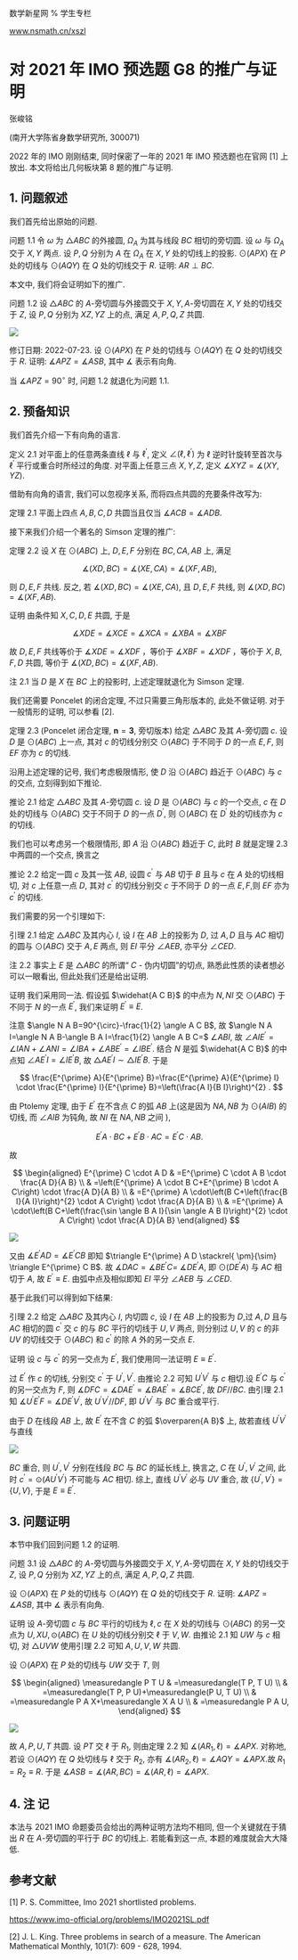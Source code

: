 数学新星网 $\%$ 学生专栏

www.nsmath.cn/xszl

# 对 2021 年 IMO 预选题 G8 的推广与证明 

张峻铭

(南开大学陈省身数学研究所, 300071)

2022 年的 IMO 刚刚结束, 同时保密了一年的 2021 年 IMO 预选题也在官网 $[1]$ 上放出. 本文将给出几何板块第 8 题的推广与证明.

## 1. 问题叙述

我们首先给出原始的问题.

问题 1.1 令 $\omega$ 为 $\triangle A B C$ 的外接圆, $\Omega_{A}$ 为其与线段 $B C$ 相切的旁切圆. 设 $\omega$ 与 $\Omega_{A}$ 交于 $X, Y$ 两点. 设 $P, Q$ 分别为 $A$ 在 $\Omega_{A}$ 在 $X, Y$ 处的切线上的投影. $\odot(A P X)$ 在 $P$ 处的切线与 $\odot(A Q Y)$ 在 $Q$ 处的切线交于 $R$. 证明: $A R \perp B C$.

本文中, 我们将会证明如下的推广.

问题 1.2 设 $\triangle A B C$ 的 $A$-旁切圆与外接圆交于 $X, Y, A$-旁切圆在 $X, Y$ 处的切线交于 $Z$, 设 $P, Q$ 分别为 $X Z, Y Z$ 上的点, 满足 $A, P, Q, Z$ 共圆.

![](https://cdn.mathpix.com/cropped/2024_02_26_384b1e7ecf56db8d564dg-1.jpg?height=694&width=414&top_left_y=1846&top_left_x=821)

修订日期: 2022-07-23.
设 $\odot(A P X)$ 在 $P$ 处的切线与 $\odot(A Q Y)$ 在 $Q$ 处的切线交于 $R$. 证明: $\measuredangle A P Z=\measuredangle A S B$, 其中 $\measuredangle$ 表示有向角.

当 $\measuredangle A P Z=90^{\circ}$ 时, 问题 1.2 就退化为问题 1.1.

## 2. 预备知识

我们首先介绍一下有向角的语言.

定义 2.1 对平面上的任意两条直线 $\ell$ 与 $\ell^{\prime}$, 定义 $\angle\left(\ell, \ell^{\prime}\right)$ 为 $\ell$ 逆时针旋转至首次与 $\ell^{\prime}$ 平行或重合时所经过的角度. 对平面上任意三点 $X, Y, Z$, 定义 $\measuredangle X Y Z=\measuredangle(X Y, Y Z)$.

借助有向角的语言, 我们可以忽视序关系, 而将四点共圆的充要条件改写为:

定理 2.1 平面上四点 $A, B, C, D$ 共圆当且仅当 $\measuredangle A C B=\measuredangle A D B$.

接下来我们介绍一个著名的 Simson 定理的推广:

定理 2.2 设 $X$ 在 $\odot(A B C)$ 上, $D, E, F$ 分别在 $B C, C A, A B$ 上, 满足

$$
\measuredangle(X D, B C)=\measuredangle(X E, C A)=\measuredangle(X F, A B),
$$

则 $D, E, F$ 共线. 反之, 若 $\measuredangle(X D, B C)=\measuredangle(X E, C A)$, 且 $D, E, F$ 共线, 则 $\measuredangle(X D, B C)=\measuredangle(X F, A B)$.

证明 由条件知 $X, C, D, E$ 共圆, 于是

$$
\measuredangle X D E=\measuredangle X C E=\measuredangle X C A=\measuredangle X B A=\measuredangle X B F
$$

故 $D, E, F$ 共线等价于 $\measuredangle X D E=\measuredangle X D F$ ，等价于 $\measuredangle X B F=\measuredangle X D F$ ，等价于 $X, B, F, D$ 共圆, 等价于 $\measuredangle(X D, B C)=\measuredangle(X F, A B)$.

注 2.1 当 $D$ 是 $X$ 在 $B C$ 上的投影时, 上述定理就退化为 Simson 定理.

我们还需要 Poncelet 的闭合定理, 不过只需要三角形版本的, 此处不做证明. 对于一般情形的证明, 可以参看 [2].

定理 2.3 (Poncelet 闭合定理, $\boldsymbol{n}=\mathbf{3}$, 旁切版本) 给定 $\triangle A B C$ 及其 $A$-旁切圆 $c$. 设 $D$ 是 $\odot(A B C)$ 上一点, 其对 $c$ 的切线分别交 $\odot(A B C)$ 于不同于 $D$ 的一点 $E, F$, 则 $E F$ 亦为 $c$ 的切线.

沿用上述定理的记号, 我们考虑极限情形, 使 $D$ 沿 $\odot(A B C)$ 趋近于
$\odot(A B C)$ 与 $c$ 的交点, 立刻得到如下推论.

推论 2.1 给定 $\triangle A B C$ 及其 $A$-旁切圆 $c$. 设 $D$ 是 $\odot(A B C)$ 与 $c$ 的一个交点, $c$ 在 $D$ 处的切线与 $\odot(A B C)$ 交于不同于 $D$ 的一点 $D^{\prime}$, 则 $\odot(A B C)$ 在 $D^{\prime}$ 处的切线亦为 $c$ 的切线.

我们也可以考虑另一个极限情形, 即 $A$ 沿 $\odot(A B C)$ 趋近于 $C$, 此时 $B$ 就是定理 2.3 中两圆的一个交点, 换言之

推论 2.2 给定一圆 $c$ 及其一弦 $A B$, 设圆 $c^{\prime}$ 与 $A B$ 切于 $B$ 且与 $c$ 在 $A$ 处的切线相切, 对 $c$ 上任意一点 $D$, 其对 $c^{\prime}$ 的切线分别交 $c$ 于不同于 $D$ 的一点 $E, F$,则 $E F$ 亦为 $c^{\prime}$ 的切线.

我们需要的另一个引理如下:

引理 2.1 给定 $\triangle A B C$ 及其内心 $I$, 设 $I$ 在 $A B$ 上的投影为 $D$, 过 $A, D$ 且与 $A C$ 相切的圆与 $\odot(A B C)$ 交于 $A, E$ 两点, 则 $E I$ 平分 $\angle A E B$, 亦平分 $\angle C E D$.

注 2.2 事实上 $E$ 是 $\triangle A B C$ 的所谓“ $C$ - 伪内切圆”的切点, 熟悉此性质的读者想必可以一眼看出, 但此处我们还是给出证明.

证明 我们采用同一法. 假设弧 $\widehat{A C B}$ 的中点为 $N, N I$ 交 $\odot(A B C)$ 于不同于 $N$ 的一点 $E^{\prime}$, 我们来证明 $E^{\prime} \equiv E$.

注意 $\angle N A B=90^{\circ}-\frac{1}{2} \angle A C B$, 故 $\angle N A I=\angle N A B-\angle B A I=\frac{1}{2} \angle A B C=$ $\angle A B I$, 故 $\angle A I E^{\prime}=\angle I A N+\angle A N I=\angle I B A+\angle A B E^{\prime}=\angle I B E^{\prime}$. 结合 $N$ 是弧 $\widehat{A C B}$ 的中点知 $\angle A E^{\prime} I=\angle I E^{\prime} B$, 故 $\triangle A E^{\prime} I \sim \triangle I E^{\prime} B$. 于是

$$
\frac{E^{\prime} A}{E^{\prime} B}=\frac{E^{\prime} A}{E^{\prime} I} \cdot \frac{E^{\prime} I}{E^{\prime} B}=\left(\frac{A I}{B I}\right)^{2} .
$$

由 Ptolemy 定理, 由于 $E^{\prime}$ 在不含点 $C$ 的弧 $A B$ 上(这是因为 $N A, N B$ 为 $\odot(A I B)$ 的切线, 而 $\angle A I B$ 为钝角, 故 $N I$ 在 $N A, N B$ 之间 $)$,

$$
E^{\prime} A \cdot B C+E^{\prime} B \cdot A C=E^{\prime} C \cdot A B .
$$

故

$$
\begin{aligned}
E^{\prime} C \cdot A D & =E^{\prime} C \cdot A B \cdot \frac{A D}{A B} \\
& =\left(E^{\prime} A \cdot B C+E^{\prime} B \cdot A C\right) \cdot \frac{A D}{A B} \\
& =E^{\prime} A \cdot\left(B C+\left(\frac{B I}{A I}\right)^{2} \cdot A C\right) \cdot \frac{A D}{A B} \\
& =E^{\prime} A \cdot\left(B C+\left(\frac{\sin \angle B A I}{\sin \angle A B I}\right)^{2} \cdot A C\right) \cdot \frac{A D}{A B}
\end{aligned}
$$

![](https://cdn.mathpix.com/cropped/2024_02_26_384b1e7ecf56db8d564dg-4.jpg?height=1336&width=917&top_left_y=203&top_left_x=661)

又由 $\measuredangle E^{\prime} A D=\measuredangle E^{\prime} C B$ 即知 $\triangle E^{\prime} A D \stackrel{ \pm}{\sim} \triangle E^{\prime} C B$. 故 $\measuredangle D A C=\measuredangle B E^{\prime} C=$ $\measuredangle D E^{\prime} A$, 即 $\odot\left(D E^{\prime} A\right)$ 与 $A C$ 相切于 $A$, 故 $E^{\prime} \equiv E$. 由弧中点及相似即知 $E I$ 平分 $\angle A E B$ 与 $\angle C E D$.

基于此我们可以得到如下结果:

引理 2.2 给定 $\triangle A B C$ 及其内心 $I$, 内切圆 $c$, 设 $I$ 在 $A B$ 上的投影为 $D$,过 $A, D$ 且与 $A C$ 相切的圆 $c^{\prime}$ 交 $c$ 的与 $B C$ 平行的切线于 $U, V$ 两点, 则分别过 $U, V$ 的 $c$ 的非 $U V$ 的切线交于 $\odot(A B C)$ 和 $c^{\prime}$ 的除 $A$ 外的另一交点 $E$.

证明 设 $c$ 与 $c^{\prime}$ 的另一交点为 $E^{\prime}$, 我们使用同一法证明 $E \equiv E^{\prime}$.

过 $E^{\prime}$ 作 $c$ 的切线, 分别交 $c^{\prime}$ 于 $U^{\prime}, V^{\prime}$. 由推论 2.2 可知 $U^{\prime} V^{\prime}$ 与 $c$ 相切.设 $E^{\prime} C$ 与 $c^{\prime}$ 的另一交点为 $F$, 则 $\measuredangle D F C=\measuredangle D A E^{\prime}=\measuredangle B A E^{\prime}=\measuredangle B C E^{\prime}$, 故 $D F / / B C$. 由引理 2.1 知 $\measuredangle U^{\prime} E^{\prime} F=\measuredangle D E^{\prime} V^{\prime}$, 故 $U^{\prime} V^{\prime} / / D F$, 即 $U^{\prime} V^{\prime}$ 与 $B C$ 重合或平行.

由于 $D$ 在线段 $A B$ 上, 故 $E^{\prime}$ 在不含 $C$ 的弧 $\overparen{A B}$ 上, 故若直线 $U^{\prime} V^{\prime}$ 与直线

![](https://cdn.mathpix.com/cropped/2024_02_26_384b1e7ecf56db8d564dg-5.jpg?height=893&width=731&top_left_y=196&top_left_x=660)

$B C$ 重合, 则 $U^{\prime}, V^{\prime}$ 分别在线段 $B C$ 与 $B C$ 的延长线上, 换言之, $C$ 在 $U^{\prime}, V^{\prime}$ 之间, 此时 $c^{\prime}=\odot\left(A U^{\prime} V^{\prime}\right)$ 不可能与 $A C$ 相切. 综上, 直线 $U^{\prime} V^{\prime}$ 必与 $U V$ 重合, 故 $\left\{U^{\prime}, V^{\prime}\right\}=\{U, V\}$, 于是 $E \equiv E^{\prime}$.

## 3. 问题证明

本节中我们回到问题 1.2 的证明.

问题 3.1 设 $\triangle A B C$ 的 $A$-旁切圆与外接圆交于 $X, Y, A$-旁切圆在 $X, Y$ 处的切线交于 $Z$, 设 $P, Q$ 分别为 $X Z, Y Z$ 上的点, 满足 $A, P, Q, Z$ 共圆.

设 $\odot(A P X)$ 在 $P$ 处的切线与 $\odot(A Q Y)$ 在 $Q$ 处的切线交于 $R$. 证明: $\measuredangle A P Z=\measuredangle A S B$, 其中 $\measuredangle$ 表示有向角.

证明 设 $A$-旁切圆 $c$ 与 $B C$ 平行的切线为 $\ell, c$ 在 $X$ 处的切线与 $\odot(A B C)$ 的另一交点为 $U, X U, \odot(A B C)$ 在 $U$ 处的切线分别交 $\ell$ 于 $V, W$. 由推论 2.1 知 $U W$ 与 $c$ 相切, 对 $\triangle U V W$ 使用引理 2.2 可知 $A, U, V, W$ 共圆.

设 $\odot(A P X)$ 在 $P$ 处的切线与 $U W$ 交于 $T$, 则

$$
\begin{aligned}
\measuredangle P T U & =\measuredangle(T P, T U) \\
& =\measuredangle(T P, P U)+\measuredangle(P U, T U) \\
& =\measuredangle P A X+\measuredangle X A U \\
& =\measuredangle P A U,
\end{aligned}
$$

![](https://cdn.mathpix.com/cropped/2024_02_26_384b1e7ecf56db8d564dg-6.jpg?height=931&width=991&top_left_y=211&top_left_x=521)

故 $A, P, U, T$ 共圆. 设 $P T$ 交 $\ell$ 于 $R_{1}$, 则由定理 2.2 知 $\measuredangle\left(A R_{1}, \ell\right)=\measuredangle A P X$. 对称地, 若设 $\odot(A Q Y)$ 在 $Q$ 处切线与 $\ell$ 交于 $R_{2}$, 亦有 $\measuredangle\left(A R_{2}, \ell\right)=\measuredangle A Q Y=\measuredangle A P X$.故 $R_{1}=R_{2} \equiv R$. 于是 $\measuredangle A S B=\measuredangle(A R, B C)=\measuredangle(A R, \ell)=\measuredangle A P X$.

## 4. 注 记

本法与 2021 IMO 命题委员会给出的两种证明方法均不相同, 但一个关键就在于猜出 $R$ 在 $A$-旁切圆的平行于 $B C$ 的切线上. 若能看到这一点, 本题的难度就会大大降低.

## 参考文献

[1] P. S. Committee, Imo 2021 shortlisted problems.

https://www.imo-official.org/problems/IMO2021SL.pdf

[2] J. L. King. Three problems in search of a measure. The American Mathematical Monthly, 101(7): 609 - 628, 1994.


